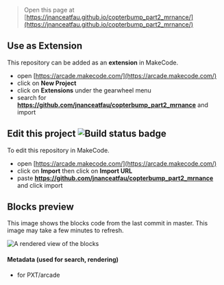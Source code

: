 


> Open this page at [https://jnanceatfau.github.io/copterbump_part2_mrnance/](https://jnanceatfau.github.io/copterbump_part2_mrnance/)

## Use as Extension

This repository can be added as an **extension** in MakeCode.

* open [https://arcade.makecode.com/](https://arcade.makecode.com/)
* click on **New Project**
* click on **Extensions** under the gearwheel menu
* search for **https://github.com/jnanceatfau/copterbump_part2_mrnance** and import

## Edit this project ![Build status badge](https://github.com/jnanceatfau/copterbump_part2_mrnance/workflows/MakeCode/badge.svg)

To edit this repository in MakeCode.

* open [https://arcade.makecode.com/](https://arcade.makecode.com/)
* click on **Import** then click on **Import URL**
* paste **https://github.com/jnanceatfau/copterbump_part2_mrnance** and click import

## Blocks preview

This image shows the blocks code from the last commit in master.
This image may take a few minutes to refresh.

![A rendered view of the blocks](https://github.com/jnanceatfau/copterbump_part2_mrnance/raw/master/.github/makecode/blocks.png)

#### Metadata (used for search, rendering)

* for PXT/arcade
<script src="https://makecode.com/gh-pages-embed.js"></script><script>makeCodeRender("{{ site.makecode.home_url }}", "{{ site.github.owner_name }}/{{ site.github.repository_name }}");</script>
